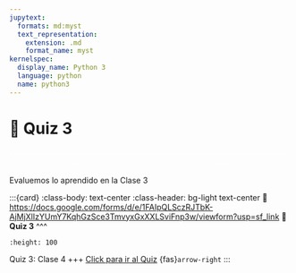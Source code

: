```yaml
---
jupytext:
  formats: md:myst
  text_representation:
    extension: .md
    format_name: myst
kernelspec:
  display_name: Python 3
  language: python
  name: python3
---
```


# 🔨 Quiz 3

<div>
    <p style="color:white">---------------------------------------------------------------------------------------------------------------------------------------------</p>
</div>

Evaluemos lo aprendido en la Clase 3

:::{card}
:class-body: text-center
:class-header: bg-light text-center
:link: https://docs.google.com/forms/d/e/1FAIpQLSczRJTbK-AjMjXlIzYUmY7KqhGzSce3TmvyxGxXXLSviFnp3w/viewform?usp=sf_link
**💬 Quiz 3**
^^^
```{image} https://upload.wikimedia.org/wikipedia/commons/thumb/c/c2/Google_Forms_logo_%282014-2020%29.svg/1489px-Google_Forms_logo_%282014-2020%29.svg.png
:height: 100
```

Quiz 3: Clase 4
+++
[Click para ir al Quiz](https://docs.google.com/forms/d/e/1FAIpQLSczRJTbK-AjMjXlIzYUmY7KqhGzSce3TmvyxGxXXLSviFnp3w/viewform?usp=sf_link) {fas}`arrow-right`
:::